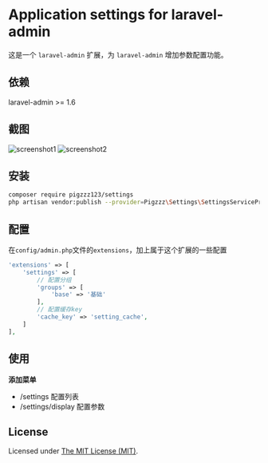 # Application settings for laravel-admin

这是一个 `laravel-admin` 扩展，为 `laravel-admin` 增加参数配置功能。

## 依赖

laravel-admin >= 1.6

## 截图

![screenshot1](https://user-images.githubusercontent.com/24596908/53073934-6a4c7080-3524-11e9-8470-94b9f5e1671d.png)
![screenshot2](https://user-images.githubusercontent.com/24596908/53073880-3ffab300-3524-11e9-8d62-0def21bb8601.png)

## 安装

```bash
composer require pigzzz123/settings
php artisan vendor:publish --provider=Pigzzz\Settings\SettingsServiceProvider.php
```

## 配置

在`config/admin.php`文件的`extensions`，加上属于这个扩展的一些配置

```php
'extensions' => [
    'settings' => [
        // 配置分组
        'groups' => [
            'base' => '基础'
        ],
        // 配置缓存key
        'cache_key' => 'setting_cache',
    ]
],
```

## 使用

**添加菜单**
- /settings 配置列表
- /settings/display 配置参数

License
------------
Licensed under [The MIT License (MIT)](LICENSE).


